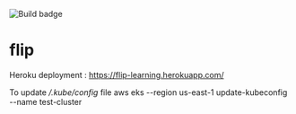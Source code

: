 ![Build badge](https://github.com/anapiashko/flip/actions/workflows/maven.yml/badge.svg)
# flip
Heroku deployment : https://flip-learning.herokuapp.com/

To update */.kube/config* file
aws eks --region us-east-1 update-kubeconfig --name test-cluster